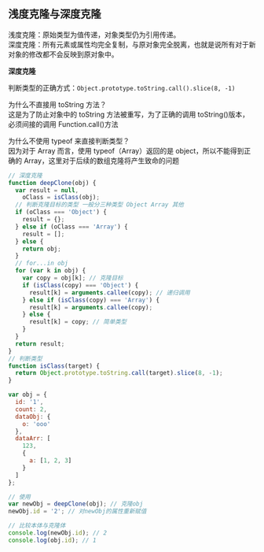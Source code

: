 ## 浅度克隆与深度克隆

浅度克隆：原始类型为值传递，对象类型仍为引用传递。  
深度克隆：所有元素或属性均完全复制，与原对象完全脱离，也就是说所有对于新对象的修改都不会反映到原对象中。

**深度克隆**

判断类型的正确方式：`Object.prototype.toString.call().slice(8, -1)`

为什么不直接用 toString 方法？  
这是为了防止对象中的 toString 方法被重写，为了正确的调用 toString()版本，必须间接的调用 Function.call()方法

为什么不使用 typeof 来直接判断类型？  
因为对于 Array 而言，使用 typeof（Array）返回的是 object，所以不能得到正确的 Array，这里对于后续的数组克隆将产生致命的问题

```javascript
// 深度克隆
function deepClone(obj) {
  var result = null,
    oClass = isClass(obj);
  // 判断克隆目标的类型 一般分三种类型 Object Array 其他
  if (oClass === 'Object') {
    result = {};
  } else if (oClass === 'Array') {
    result = [];
  } else {
    return obj;
  }
  // for...in obj
  for (var k in obj) {
    var copy = obj[k]; // 克隆目标
    if (isClass(copy) === 'Object') {
      result[k] = arguments.callee(copy); // 递归调用
    } else if (isClass(copy) === 'Array') {
      result[k] = arguments.callee(copy);
    } else {
      result[k] = copy; // 简单类型
    }
  }
  return result;
}
// 判断类型
function isClass(target) {
  return Object.prototype.toString.call(target).slice(8, -1);
}

var obj = {
  id: '1',
  count: 2,
  dataObj: {
    o: 'ooo'
  },
  dataArr: [
    123,
    {
      a: [1, 2, 3]
    }
  ]
};

// 使用
var newObj = deepClone(obj); // 克隆obj
newObj.id = '2'; // 对newObj的属性重新赋值

// 比较本体与克隆体
console.log(newObj.id); // 2
console.log(obj.id); // 1
```
